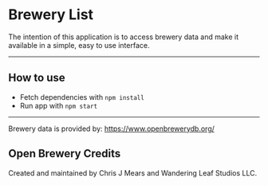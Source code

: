 # Brewery List

The intention of this application is to access brewery data and make it available in a simple, easy to use interface.

---
## How to use

* Fetch dependencies with `npm install`
* Run app with `npm start`

---

Brewery data is provided by: https://www.openbrewerydb.org/
## Open Brewery Credits
Created and maintained by Chris J Mears and Wandering Leaf Studios LLC.
